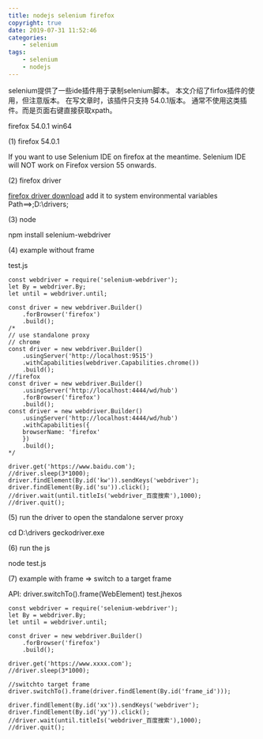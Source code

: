 ```yaml
---
title: nodejs selenium firefox
copyright: true
date: 2019-07-31 11:52:46
categories:
    - selenium
tags:
    - selenium
    - nodejs
---
```

selenium提供了一些ide插件用于录制selenium脚本。
本文介绍了firfox插件的使用，但注意版本。
在写文章时，该插件只支持 54.0.1版本。
通常不使用这类插件。而是页面右键直接获取xpath。

<!-- more -->

firefox 54.0.1 win64

(1) firefox 54.0.1

If you want to use Selenium IDE on firefox at the meantime.
Selenium IDE will NOT work on Firefox version 55 onwards.

(2) firefox driver

[firefox driver download](https://github.com/mozilla/geckodriver/releases/)
add it to system environmental variables
Path==>;D:\drivers\;

(3) node

npm install selenium-webdriver

(4) example without frame

test.js
```
const webdriver = require('selenium-webdriver');
let By = webdriver.By;
let until = webdriver.until;

const driver = new webdriver.Builder()
	.forBrowser('firefox')
	.build();
/*
// use standalone proxy
// chrome
const driver = new webdriver.Builder()
	.usingServer('http://localhost:9515')
	.withCapabilities(webdriver.Capabilities.chrome())
	.build();
//firefox
const driver = new webdriver.Builder()
	.usingServer('http://localhost:4444/wd/hub')
	.forBrowser('firefox')
	.build();
const driver = new webdriver.Builder()
	.usingServer('http://localhost:4444/wd/hub')
	.withCapabilities({  
    browserName: 'firefox'   
	})
	.build();
*/

driver.get('https://www.baidu.com');
//driver.sleep(3*1000);
driver.findElement(By.id('kw')).sendKeys('webdriver');
driver.findElement(By.id('su')).click();
//driver.wait(until.titleIs('webdriver_百度搜索'),1000);
//driver.quit();
```

(5) run the driver to open the standalone server proxy

cd D:\drivers
geckodriver.exe

(6) run the js

node test.js

(7) example with frame => switch to a target frame

API: driver.switchTo().frame(WebElement)
test.jhexos
```
const webdriver = require('selenium-webdriver');
let By = webdriver.By;
let until = webdriver.until;

const driver = new webdriver.Builder()
	.forBrowser('firefox')
	.build();

driver.get('https://www.xxxx.com');
//driver.sleep(3*1000);

//switchto target frame
driver.switchTo().frame(driver.findElement(By.id('frame_id')));

driver.findElement(By.id('xx')).sendKeys('webdriver');
driver.findElement(By.id('yy')).click();
//driver.wait(until.titleIs('webdriver_百度搜索'),1000);
//driver.quit();
```
